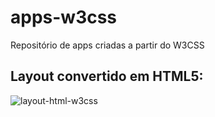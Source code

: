 # apps-w3css
Repositório de apps criadas a partir do W3CSS

## Layout convertido em HTML5:


![layout-html-w3css](https://user-images.githubusercontent.com/93667749/161062867-e6765d75-fe03-40c9-aebc-76ab0c6135ba.png)
